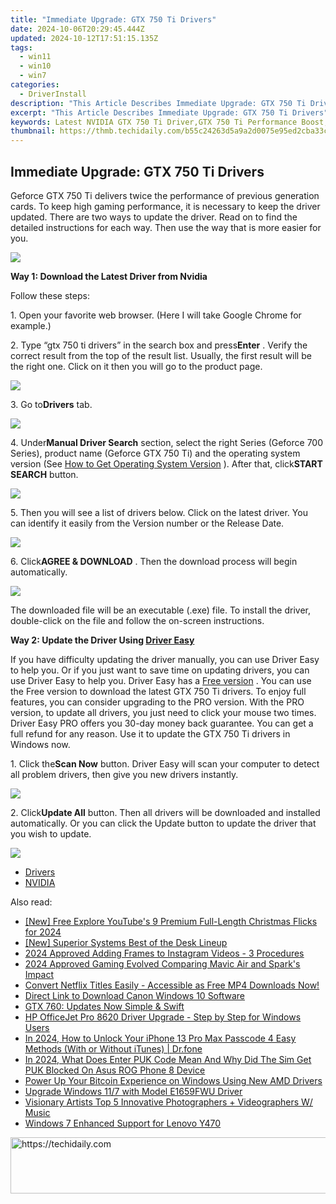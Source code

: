```yaml
---
title: "Immediate Upgrade: GTX 750 Ti Drivers"
date: 2024-10-06T20:29:45.444Z
updated: 2024-10-12T17:51:15.135Z
tags:
  - win11
  - win10
  - win7
categories:
  - DriverInstall
description: "This Article Describes Immediate Upgrade: GTX 750 Ti Drivers"
excerpt: "This Article Describes Immediate Upgrade: GTX 750 Ti Drivers"
keywords: Latest NVIDIA GTX 750 Ti Driver,GTX 750 Ti Performance Boost,GTX 750 Ti Graphics Driver Update,Upgraded GTX 750 Ti Drivers,GTX 750 Ti Driver Release Information,Optimized GTX 750 Ti Drivers for Gaming,GTX 750 Ti Driver Compatibility Guide
thumbnail: https://thmb.techidaily.com/b55c24263d5a9a2d0075e95ed2cba33cc134d0a45b0aad772e33e1d818e77a97.jpg
---
```


## Immediate Upgrade: GTX 750 Ti Drivers

Geforce GTX 750 Ti delivers twice the performance of previous generation cards. To keep high gaming performance, it is necessary to keep the driver updated. There are two ways to update the driver. Read on to find the detailed instructions for each way. Then use the way that is more easier for you.  
  
![](https://images.drivereasy.com/wp-content/uploads/2017/02/img_58a3bc7860434.jpg)
  
**Way 1: Download the Latest Driver from Nvidia**
  
 Follow these steps:  
  
 1\. Open your favorite web browser. (Here I will take Google Chrome for example.)  
  
 2\. Type “gtx 750 ti drivers” in the search box and press**Enter** .  Verify the correct result from the top of the result list. Usually, the first result will be the right one. Click on it then you will go to the product page.  

![](https://images.drivereasy.com/wp-content/uploads/2017/02/img_58a3c55c4fea8.jpg)
  
 3\. Go to**Drivers** tab.
  
![](https://images.drivereasy.com/wp-content/uploads/2017/02/img_58a3c5b823b82.jpg)

 4\. Under**Manual Driver Search** section, select the right Series (Geforce 700 Series), product name (Geforce GTX 750 Ti) and the operating system version (See [How to Get Operating System Version](https://tools.techidaily.com/drivereasy/download/) ). After that, click**START SEARCH** button.  
  
![](https://images.drivereasy.com/wp-content/uploads/2017/02/img_58a3c5e61f605.png)

 5\. Then you will see a list of drivers below. Click on the latest driver. You can identify it easily from the Version number or the Release Date.
  
![](https://images.drivereasy.com/wp-content/uploads/2017/02/img_58a3c6608a977.jpg)

 6\. Click**AGREE & DOWNLOAD** . Then the download process will begin automatically.  
  
![](https://images.drivereasy.com/wp-content/uploads/2017/02/img_58a3c69e55a40.png)

 The downloaded file will be an executable (.exe) file. To install the driver, double-click on the file and follow the on-screen instructions.  
  
 **Way 2: Update the Driver Using [Driver Easy](https://tools.techidaily.com/drivereasy/download/)**
  
 If you have difficulty updating the driver manually, you can use Driver Easy to help you. Or if you just want to save time on updating drivers, you can use Driver Easy to help you. Driver Easy has a [Free version](https://tools.techidaily.com/drivereasy/download/) . You can use the Free version to download the latest GTX 750 Ti drivers. To enjoy full features, you can consider upgrading to the PRO version. With the PRO version, to update all drivers, you just need to click your mouse two times. Driver Easy PRO offers you 30-day money back guarantee. You can get a full refund for any reason. Use it to update the  GTX 750 Ti drivers in Windows now.  
  
 1\. Click the**Scan Now** button. Driver Easy will scan your computer to detect all problem drivers, then give you new drivers instantly.  
  
![](https://images.drivereasy.com/wp-content/uploads/2017/04/img_58f5b27a11182.png)
  
 2\. Click**Update All** button. Then all drivers will be downloaded and installed automatically. Or you can click the Update button to update the driver that you wish to update.

![](https://images.drivereasy.com/wp-content/uploads/2017/04/img_58f5b2df00779.jpg)

* [Drivers](https://tools.techidaily.com/drivereasy/download/)
* [NVIDIA](https://tools.techidaily.com/drivereasy/download/)

<ins class="adsbygoogle"
     style="display:block"
     data-ad-format="autorelaxed"
     data-ad-client="ca-pub-7571918770474297"
     data-ad-slot="1223367746"></ins>

<ins class="adsbygoogle"
     style="display:block"
     data-ad-client="ca-pub-7571918770474297"
     data-ad-slot="8358498916"
     data-ad-format="auto"
     data-full-width-responsive="true"></ins>

<span class="atpl-alsoreadstyle">Also read:</span>
<div><ul>
<li><a href="https://youtube-docs.techidaily.com/ree-explore-youtubes-9-premium-full-length-christmas-flicks-for-2024/"><u>[New] Free Explore YouTube's 9 Premium Full-Length Christmas Flicks for 2024</u></a></li>
<li><a href="https://some-approaches.techidaily.com/new-superior-systems-best-of-the-desk-lineup/"><u>[New] Superior Systems Best of the Desk Lineup</u></a></li>
<li><a href="https://instagram-videos.techidaily.com/2024-approved-adding-frames-to-instagram-videos-3-procedures/"><u>2024 Approved Adding Frames to Instagram Videos - 3 Procedures</u></a></li>
<li><a href="https://some-techniques.techidaily.com/2024-approved-gaming-evolved-comparing-mavic-air-and-sparks-impact/"><u>2024 Approved Gaming Evolved Comparing Mavic Air and Spark's Impact</u></a></li>
<li><a href="https://discover-help.techidaily.com/convert-netflix-titles-easily-accessible-as-free-mp4-downloads-now/"><u>Convert Netflix Titles Easily - Accessible as Free MP4 Downloads Now!</u></a></li>
<li><a href="https://driver-install.techidaily.com/direct-link-to-download-canon-windows-10-software/"><u>Direct Link to Download Canon Windows 10 Software</u></a></li>
<li><a href="https://driver-install.techidaily.com/gtx-760-updates-now-simple-and-swift/"><u>GTX 760: Updates Now Simple & Swift</u></a></li>
<li><a href="https://driver-install.techidaily.com/hp-officejet-pro-8620-driver-upgrade-step-by-step-for-windows-users/"><u>HP OfficeJet Pro 8620 Driver Upgrade - Step by Step for Windows Users</u></a></li>
<li><a href="https://iphone-unlock.techidaily.com/in-2024-how-to-unlock-your-iphone-13-pro-max-passcode-4-easy-methods-with-or-without-itunes-drfone-by-drfone-ios/"><u>In 2024, How to Unlock Your iPhone 13 Pro Max Passcode 4 Easy Methods (With or Without iTunes) | Dr.fone</u></a></li>
<li><a href="https://sim-unlock.techidaily.com/in-2024-what-does-enter-puk-code-mean-and-why-did-the-sim-get-puk-blocked-on-asus-rog-phone-8-device-by-drfone-android/"><u>In 2024, What Does Enter PUK Code Mean And Why Did The Sim Get PUK Blocked On Asus ROG Phone 8 Device</u></a></li>
<li><a href="https://driver-install.techidaily.com/power-up-your-bitcoin-experience-on-windows-using-new-amd-drivers/"><u>Power Up Your Bitcoin Experience on Windows Using New AMD Drivers</u></a></li>
<li><a href="https://driver-install.techidaily.com/upgrade-windows-117-with-model-e1659fwu-driver/"><u>Upgrade Windows 11/7 with Model E1659FWU Driver</u></a></li>
<li><a href="https://fox-hovers.techidaily.com/visionary-artists-top-5-innovative-photographers-plus-videographers-w-music/"><u>Visionary Artists Top 5 Innovative Photographers + Videographers W/ Music</u></a></li>
<li><a href="https://driver-install.techidaily.com/windows-7-enhanced-support-for-lenovo-y470/"><u>Windows 7 Enhanced Support for Lenovo Y470</u></a></li>
</ul></div>

<!-- affiliate ads begin -->
<a href="https://appsumo.8odi.net/c/5597632/2144279/7443" target="_top" id="2144279">
  <img src="//a.impactradius-go.com/display-ad/7443-2144279" border="0" alt="https://techidaily.com" width="728" height="90"/>
</a>
<img height="0" width="0" src="https://appsumo.8odi.net/i/5597632/2144279/7443" style="position:absolute;visibility:hidden;" border="0" />
<!-- affiliate ads end -->

